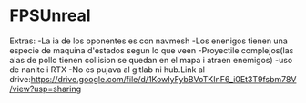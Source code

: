 # FPSUnreal

Extras:
-La ia de los oponentes es con navmesh
-Los enenigos tienen una especie de maquina d'estados segun lo que veen
-Proyectile complejos(las alas de pollo tienen collision se quedan en el mapa i atraen enemigos)
-uso de nanite i RTX
-No es pujava al gitlab ni hub.Link al drive:https://drive.google.com/file/d/1KowIyFybBVoTKInF6_i0Et3T9fsbm78V/view?usp=sharing

